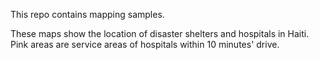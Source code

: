 This repo contains mapping samples.

These maps show the location of disaster shelters and hospitals in Haiti. Pink areas are service areas of hospitals within 10 minutes' drive.
